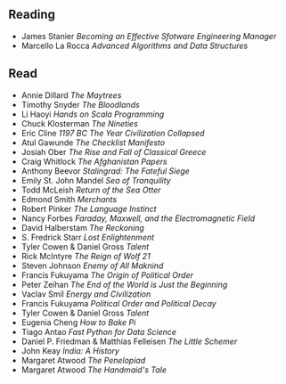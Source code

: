 ## Reading
- James Stanier _Becoming an Effective Sfotware Engineering Manager_
- Marcello La Rocca _Advanced Algorithms and Data Structures_

## Read
- Annie Dillard _The Maytrees_
- Timothy Snyder _The Bloodlands_
- Li Haoyi _Hands on Scala Programming_
- Chuck Klosterman _The Nineties_
- Eric Cline _1197 BC The Year Civilization Collapsed_
- Atul Gawunde _The Checklist Manifesto_
- Josiah Ober _The Rise and Fall of Classical Greece_
- Craig Whitlock _The Afghanistan Papers_
- Anthony Beevor _Stalingrad: The Fateful Siege_
- Emily St. John Mandel _Sea of Tranquility_
- Todd McLeish _Return of the Sea Otter_
- Edmond Smith _Merchants_
- Robert Pinker _The Language Instinct_
- Nancy Forbes _Faraday, Maxwell, and the Electromagnetic Field_
- David Halberstam _The Reckoning_
- S. Fredrick Starr _Lost Enlightenment_
- Tyler Cowen & Daniel Gross _Talent_
- Rick McIntyre _The Reign of Wolf 21_
- Steven Johnson _Enemy of All Maknind_
- Francis Fukuyama _The Origin of Political Order_
- Peter Zeihan _The End of the World is Just the Beginning_
- Vaclav Smil _Energy and Civilization_
- Francis Fukuyama _Political Order and Political Decay_
- Tyler Cowen & Daniel Gross _Talent_
- Eugenia Cheng _How to Bake Pi_
- Tiago Antao _Fast Python for Data Science_
- Daniel P. Friedman & Matthias Felleisen _The Little Schemer_
- John Keay _India: A History_
- Margaret Atwood _The Penelopiad_
- Margaret Atwood _The Handmaid's Tale_
